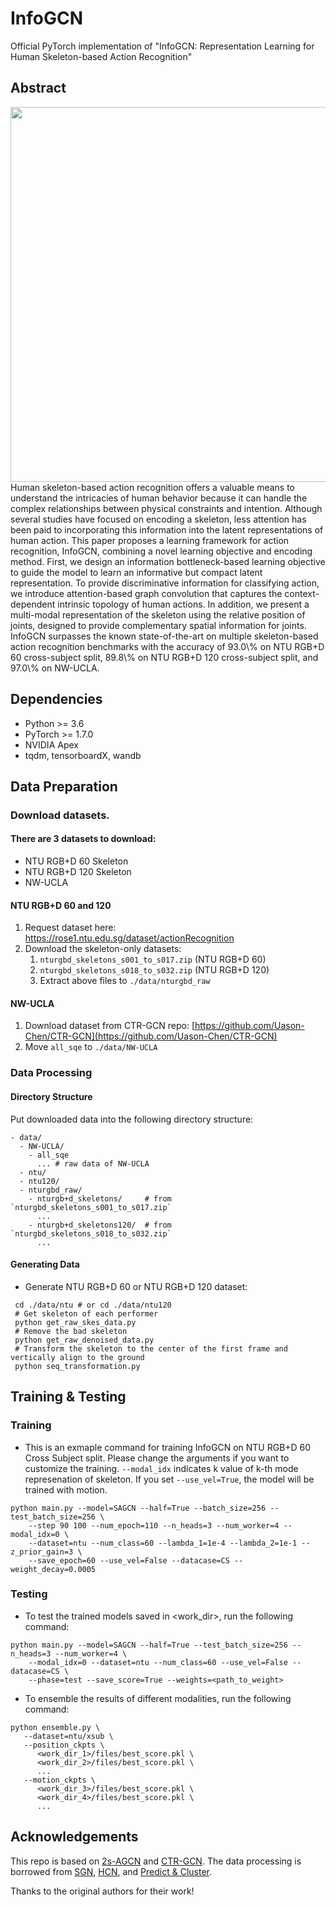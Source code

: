 # InfoGCN
Official PyTorch implementation of "InfoGCN: Representation Learning for Human Skeleton-based Action Recognition"

## Abstract
<img src="resources/main_fig.png" width="600" />
Human skeleton-based action recognition offers a valuable means to understand the intricacies of human behavior because it can handle the complex relationships between physical constraints and intention. Although several studies have focused on encoding a skeleton, less attention has been paid to incorporating this information into the latent representations of human action. This paper proposes a learning framework for action recognition, InfoGCN, combining a novel learning objective and encoding method. First, we design an information bottleneck-based learning objective to guide the model to learn an informative but compact latent representation. To provide discriminative information for classifying action, we introduce attention-based graph convolution that captures the context-dependent intrinsic topology of human actions. In addition, we present a multi-modal representation of the skeleton using the relative position of joints, designed to provide complementary spatial information for joints. InfoGCN surpasses the known state-of-the-art on multiple skeleton-based action recognition benchmarks with the accuracy of 93.0\% on NTU RGB+D 60 cross-subject split, 89.8\% on NTU RGB+D 120 cross-subject split, and 97.0\% on NW-UCLA.

## Dependencies

- Python >= 3.6
- PyTorch >= 1.7.0
- NVIDIA Apex
- tqdm, tensorboardX, wandb

## Data Preparation

### Download datasets.

#### There are 3 datasets to download:

- NTU RGB+D 60 Skeleton
- NTU RGB+D 120 Skeleton
- NW-UCLA

#### NTU RGB+D 60 and 120

1. Request dataset here: https://rose1.ntu.edu.sg/dataset/actionRecognition
2. Download the skeleton-only datasets:
   1. `nturgbd_skeletons_s001_to_s017.zip` (NTU RGB+D 60)
   2. `nturgbd_skeletons_s018_to_s032.zip` (NTU RGB+D 120)
   3. Extract above files to `./data/nturgbd_raw`

#### NW-UCLA

1. Download dataset from CTR-GCN repo: [https://github.com/Uason-Chen/CTR-GCN](https://github.com/Uason-Chen/CTR-GCN)
2. Move `all_sqe` to `./data/NW-UCLA`

### Data Processing

#### Directory Structure

Put downloaded data into the following directory structure:

```
- data/
  - NW-UCLA/
    - all_sqe
      ... # raw data of NW-UCLA
  - ntu/
  - ntu120/
  - nturgbd_raw/
    - nturgb+d_skeletons/     # from `nturgbd_skeletons_s001_to_s017.zip`
      ...
    - nturgb+d_skeletons120/  # from `nturgbd_skeletons_s018_to_s032.zip`
      ...
```

#### Generating Data

- Generate NTU RGB+D 60 or NTU RGB+D 120 dataset:

```
 cd ./data/ntu # or cd ./data/ntu120
 # Get skeleton of each performer
 python get_raw_skes_data.py
 # Remove the bad skeleton 
 python get_raw_denoised_data.py
 # Transform the skeleton to the center of the first frame and vertically align to the ground
 python seq_transformation.py
```

## Training & Testing

### Training

- This is an exmaple command for training InfoGCN on NTU RGB+D 60 Cross Subject split. Please change the arguments if you want to customize the training. `--modal_idx` indicates k value of k-th mode represenation of skeleton. If you set `--use_vel=True`, the model will be trained with motion.

```
python main.py --model=SAGCN --half=True --batch_size=256 --test_batch_size=256 \
    --step 90 100 --num_epoch=110 --n_heads=3 --num_worker=4 --modal_idx=0 \
    --dataset=ntu --num_class=60 --lambda_1=1e-4 --lambda_2=1e-1 --z_prior_gain=3 \
    --save_epoch=60 --use_vel=False --datacase=CS --weight_decay=0.0005
```

### Testing

- To test the trained models saved in <work_dir>, run the following command:

```
python main.py --model=SAGCN --half=True --test_batch_size=256 --n_heads=3 --num_worker=4 \
    --modal_idx=0 --dataset=ntu --num_class=60 --use_vel=False --datacase=CS \
    --phase=test --save_score=True --weights=<path_to_weight>
```

- To ensemble the results of different modalities, run the following command:
```
python ensemble.py \
   --dataset=ntu/xsub \
   --position_ckpts \
      <work_dir_1>/files/best_score.pkl \
      <work_dir_2>/files/best_score.pkl \
      ...
   --motion_ckpts \
      <work_dir_3>/files/best_score.pkl \
      <work_dir_4>/files/best_score.pkl \
      ...
```

## Acknowledgements

This repo is based on [2s-AGCN](https://github.com/lshiwjx/2s-AGCN) and [CTR-GCN](https://github.com/Uason-Chen/CTR-GCN). The data processing is borrowed from [SGN](https://github.com/microsoft/SGN), [HCN](https://github.com/huguyuehuhu/HCN-pytorch), and [Predict & Cluster](https://github.com/shlizee/Predict-Cluster).

Thanks to the original authors for their work!
